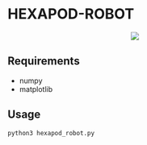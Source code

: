 # HEXAPOD-ROBOT
<p align="center">
  <img src="https://github.com/user-attachments/assets/7694cfd3-4617-47a8-aef2-9d64a649496a"/>
</p>

## Requirements
- numpy
- matplotlib

## Usage
```bash
python3 hexapod_robot.py
```
